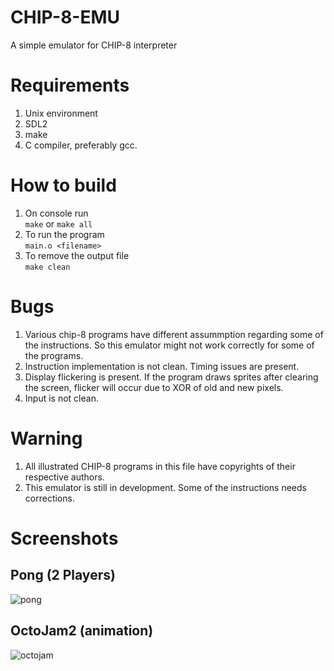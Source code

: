 # CHIP-8-EMU
A simple emulator for CHIP-8 interpreter 

# Requirements
1. Unix environment
2. SDL2
3. make
4. C compiler, preferably gcc.

# How to build
1. On console run<br> 
   `make` or `make all`
2. To run the program<br>
   `main.o <filename>`
3. To remove the output file<br>
   `make clean` 

# Bugs
1. Various chip-8 programs have different assummption regarding some of the instructions. So this emulator might not work correctly for some of the         programs.
2. Instruction implementation is not clean. Timing issues are present.
3. Display flickering is present. If the program draws sprites after clearing the screen, flicker will occur due to XOR of old and new pixels.
4. Input is not clean.

# Warning
1. All illustrated CHIP-8 programs in this file have copyrights of their respective authors.
2. This emulator is still in development. Some of the instructions needs corrections.

# Screenshots
## Pong (2 Players)<br>
![pong](https://i.imgur.com/Zv7NXDg.png)

## OctoJam2 (animation)<br>
![octojam](https://i.imgur.com/ZNGO9nx.png)
